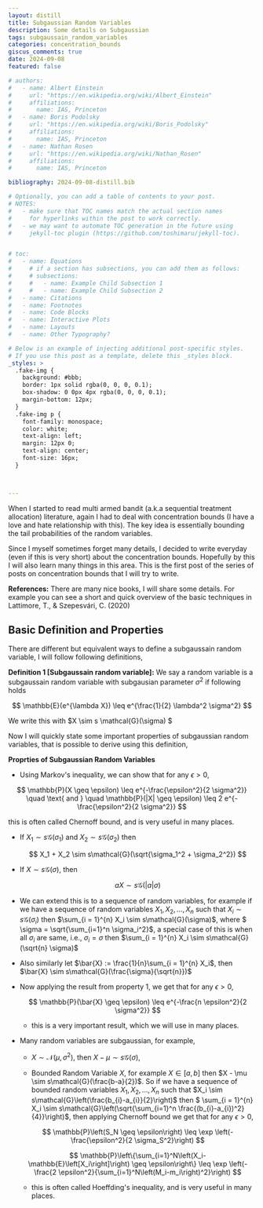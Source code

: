 ```yaml
---
layout: distill
title: Subgaussian Random Variables
description: Some details on Subgaussian
tags: subgaussain_random_variables 
categories: concentration_bounds
giscus_comments: true
date: 2024-09-08
featured: false

# authors:
#   - name: Albert Einstein
#     url: "https://en.wikipedia.org/wiki/Albert_Einstein"
#     affiliations:
#       name: IAS, Princeton
#   - name: Boris Podolsky
#     url: "https://en.wikipedia.org/wiki/Boris_Podolsky"
#     affiliations:
#       name: IAS, Princeton
#   - name: Nathan Rosen
#     url: "https://en.wikipedia.org/wiki/Nathan_Rosen"
#     affiliations:
#       name: IAS, Princeton

bibliography: 2024-09-08-distill.bib

# Optionally, you can add a table of contents to your post.
# NOTES:
#   - make sure that TOC names match the actual section names
#     for hyperlinks within the post to work correctly.
#   - we may want to automate TOC generation in the future using
#     jekyll-toc plugin (https://github.com/toshimaru/jekyll-toc).


# toc:
#   - name: Equations
#     # if a section has subsections, you can add them as follows:
#     # subsections:
#     #   - name: Example Child Subsection 1
#     #   - name: Example Child Subsection 2
#   - name: Citations
#   - name: Footnotes
#   - name: Code Blocks
#   - name: Interactive Plots
#   - name: Layouts
#   - name: Other Typography?

# Below is an example of injecting additional post-specific styles.
# If you use this post as a template, delete this _styles block.
_styles: >
  .fake-img {
    background: #bbb;
    border: 1px solid rgba(0, 0, 0, 0.1);
    box-shadow: 0 0px 4px rgba(0, 0, 0, 0.1);
    margin-bottom: 12px;
  }
  .fake-img p {
    font-family: monospace;
    color: white;
    text-align: left;
    margin: 12px 0;
    text-align: center;
    font-size: 16px;
  }



---
```


When I started to read multi armed bandit (a.k.a sequential treatment allocation) literature, again I had to deal with concentration bounds (I have a love and hate relationship with this). The key idea is essentially bounding the tail probabilities of the random variables.

Since I myself sometimes forget many details, I decided to write everyday (even if this is very short) about the concentration bounds. Hopefully by this I will also learn many things in this area. This is the first post of the series of posts on concentration bounds that I will try to write. 

**References:** There are many nice books, I will share some details. For example you can see a short and quick overview of the basic techniques in Lattimore, T., & Szepesvári, C. (2020) <d-cite key="lattimore2020bandit"></d-cite>

## Basic Definition and Properties

There are different but equivalent ways to define a subgaussain random variable, I will follow following definitions, 

**Definition 1 [Subgaussain random variable]:** We say a random variable is a subgaussain random variable with subgausian parameter $\sigma^2$ if following holds


$$
\mathbb{E}(e^{\lambda X}) \leq e^{\frac{1}{2} \lambda^2 \sigma^2} 
$$

We write this with $X \sim s \mathcal{G}(\sigma) $

Now I will quickly state some important properties of subgaussian random variables, that is possible to derive using this definition,

**Proprties of Subgaussian Random Variables**

-  Using Markov's inequality, we can show that for any $\epsilon > 0$,

  $$
   \mathbb{P}(X \geq \epsilon) \leq e^{-\frac{\epsilon^2}{2 \sigma^2}} \quad \text{ and } \quad  \mathbb{P}(|X| \geq \epsilon) \leq 2 e^{-\frac{\epsilon^2}{2 \sigma^2}}
  $$

  this is often called Chernoff bound, and is very useful in many places.

- If $X_1 \sim s\mathcal{G}(\sigma_1)$ and $X_2 \sim s\mathcal{G}(\sigma_2)$ then 
  
  $$ 
    X_1 + X_2 \sim s\mathcal{G}(\sqrt{\sigma_1^2 + \sigma_2^2}) 
  $$

- If $X \sim s \mathcal{G}(\sigma)$, then 
  
  $$ 
    a X \sim s \mathcal{G}(|a|\sigma)
  $$

- We can extend this is to a sequence of random variables, for example if we have a sequence of random variables $X_1, X_2, \ldots, X_n$ such that $X_i \sim s\mathcal{G}(\sigma_i)$ then $\sum_{i = 1}^{n} X_i \sim s\mathcal{G}(\sigma)$, where  $ \sigma = \sqrt{\sum_{i=1}^n \sigma_i^2}$, a special case of this is when all $\sigma_i$ are same, i.e., $\sigma_i = \sigma$ then $\sum_{i = 1}^{n} X_i \sim s\mathcal{G}(\sqrt{n} \sigma)$

- Also similarly let $\bar{X} := \frac{1}{n}\sum_{i = 1}^{n} X_i$, then $\bar{X} \sim s\mathcal{G}(\frac{\sigma}{\sqrt{n}})$

- Now applying the result from property 1, we get that for any $\epsilon > 0$,

  $$
  \mathbb{P}(\bar{X} \geq \epsilon) \leq e^{-\frac{n \epsilon^2}{2 \sigma^2}}
  $$

  - this is a very important result, which we will use in many places.

- Many random variables are subgaussian, for example, 
      
    - $X \sim \mathcal{N}(\mu, \sigma^2)$, then $X - \mu \sim s\mathcal{G}(\sigma)$, 

    - Bounded Random Variable $X$, for example $X \in [a, b]$ then  $X - \mu \sim s\mathcal{G}(\frac{b-a}{2})$. So if we have a sequence of bounded random variables $X_1, X_2, \ldots, X_n$ such that $X_i \sim s\mathcal{G}\left(\frac{b_{i}-a_{i}}{2}\right)$ then $ \sum_{i = 1}^{n} X_i \sim s\mathcal{G}\left(\sqrt{\sum_{i=1}^n \frac{(b_{i}-a_{i})^2}{4}}\right)$, then applying Chernoff bound we get that for any $\epsilon > 0$,

  $$
    \mathbb{P}\left(S_N \geq \epsilon\right) \leq \exp \left(-\frac{\epsilon^2}{2 \sigma_S^2}\right)
  $$

  $$
    \mathbb{P}\left\{\sum_{i=1}^N\left(X_i-\mathbb{E}\left[X_i\right]\right) \geq \epsilon\right\} \leq \exp \left(-\frac{2 \epsilon^2}{\sum_{i=1}^N\left(M_i-m_i\right)^2}\right)
  $$

  - this is often called Hoeffding's inequality, and is very useful in many places.


  
<!-- 

## Footnotes

Just wrap the text you would like to show up in a footnote in a `<d-footnote>` tag.
The number of the footnote will be automatically generated.<d-footnote>This will become a hoverable footnote.</d-footnote> -->


<!-- 
## Code Blocks

Syntax highlighting is provided within `<d-code>` tags.
An example of inline code snippets: `<d-code language="html">let x = 10;</d-code>`.
For larger blocks of code, add a `block` attribute:

<d-code block language="javascript">
  var x = 25;
  function(x) {
    return x * x;
  }
</d-code>

**Note:** `<d-code>` blocks do not look good in the dark mode.
You can always use the default code-highlight using the `highlight` liquid tag:

{% highlight javascript %}
var x = 25;
function(x) {
return x \* x;
}
{% endhighlight %} -->


<!-- 
## Interactive Plots

You can add interative plots using plotly + iframes :framed_picture:

<div class="l-page">
  <iframe src="{{ '/assets/plotly/demo.html' | relative_url }}" frameborder='0' scrolling='no' height="500px" width="100%" style="border: 1px dashed grey;"></iframe>
</div>

The plot must be generated separately and saved into an HTML file.
To generate the plot that you see above, you can use the following code snippet:

{% highlight python %}
import pandas as pd
import plotly.express as px
df = pd.read_csv(
'https://raw.githubusercontent.com/plotly/datasets/master/earthquakes-23k.csv'
)
fig = px.density_mapbox(
df,
lat='Latitude',
lon='Longitude',
z='Magnitude',
radius=10,
center=dict(lat=0, lon=180),
zoom=0,
mapbox_style="stamen-terrain",
)
fig.show()
fig.write_html('assets/plotly/demo.html')
{% endhighlight %}

--- -->

<!-- ## Details boxes

Details boxes are collapsible boxes which hide additional information from the user. They can be added with the `details` liquid tag:

{% details Click here to know more %}
Additional details, where math $$ 2x - 1 $$ and `code` is rendered correctly.
{% enddetails %} -->


<!-- 
## Layouts

The main text column is referred to as the body.
It is the assumed layout of any direct descendants of the `d-article` element.

<div class="fake-img l-body">
  <p>.l-body</p>
</div>

For images you want to display a little larger, try `.l-page`:

<div class="fake-img l-page">
  <p>.l-page</p>
</div>

All of these have an outset variant if you want to poke out from the body text a little bit.
For instance:

<div class="fake-img l-body-outset">
  <p>.l-body-outset</p>
</div>

<div class="fake-img l-page-outset">
  <p>.l-page-outset</p>
</div>

Occasionally you’ll want to use the full browser width.
For this, use `.l-screen`.
You can also inset the element a little from the edge of the browser by using the inset variant.

<div class="fake-img l-screen">
  <p>.l-screen</p>
</div>
<div class="fake-img l-screen-inset">
  <p>.l-screen-inset</p>
</div>

The final layout is for marginalia, asides, and footnotes.
It does not interrupt the normal flow of `.l-body` sized text except on mobile screen sizes.

<div class="fake-img l-gutter">
  <p>.l-gutter</p>
</div>

--- -->
<!-- 
## Other Typography?

Emphasis, aka italics, with _asterisks_ (`*asterisks*`) or _underscores_ (`_underscores_`).

Strong emphasis, aka bold, with **asterisks** or **underscores**.

Combined emphasis with **asterisks and _underscores_**.

Strikethrough uses two tildes. ~~Scratch this.~~

1. First ordered list item
2. Another item
   ⋅⋅\* Unordered sub-list.
3. Actual numbers don't matter, just that it's a number
   ⋅⋅1. Ordered sub-list
4. And another item.

⋅⋅⋅You can have properly indented paragraphs within list items. Notice the blank line above, and the leading spaces (at least one, but we'll use three here to also align the raw Markdown).

⋅⋅⋅To have a line break without a paragraph, you will need to use two trailing spaces.⋅⋅
⋅⋅⋅Note that this line is separate, but within the same paragraph.⋅⋅
⋅⋅⋅(This is contrary to the typical GFM line break behaviour, where trailing spaces are not required.)

- Unordered list can use asterisks

* Or minuses

- Or pluses

[I'm an inline-style link](https://www.google.com)

[I'm an inline-style link with title](https://www.google.com "Google's Homepage")

[I'm a reference-style link][Arbitrary case-insensitive reference text]

[You can use numbers for reference-style link definitions][1]

Or leave it empty and use the [link text itself].

URLs and URLs in angle brackets will automatically get turned into links.
http://www.example.com or <http://www.example.com> and sometimes
example.com (but not on Github, for example).

Some text to show that the reference links can follow later.

[arbitrary case-insensitive reference text]: https://www.mozilla.org
[1]: http://slashdot.org
[link text itself]: http://www.reddit.com

Here's our logo (hover to see the title text):

Inline-style:
![alt text](https://github.com/adam-p/markdown-here/raw/master/src/common/images/icon48.png "Logo Title Text 1")

Reference-style:
![alt text][logo]

[logo]: https://github.com/adam-p/markdown-here/raw/master/src/common/images/icon48.png "Logo Title Text 2"

Inline `code` has `back-ticks around` it.

```javascript
var s = "JavaScript syntax highlighting";
alert(s);
```

```python
s = "Python syntax highlighting"
print s
```

```
No language indicated, so no syntax highlighting.
But let's throw in a <b>tag</b>.
```

Colons can be used to align columns.

| Tables        |      Are      |  Cool |
| ------------- | :-----------: | ----: |
| col 3 is      | right-aligned | $1600 |
| col 2 is      |   centered    |   $12 |
| zebra stripes |   are neat    |    $1 |

There must be at least 3 dashes separating each header cell.
The outer pipes (|) are optional, and you don't need to make the
raw Markdown line up prettily. You can also use inline Markdown.

| Markdown | Less      | Pretty     |
| -------- | --------- | ---------- |
| _Still_  | `renders` | **nicely** |
| 1        | 2         | 3          |

> Blockquotes are very handy in email to emulate reply text.
> This line is part of the same quote.

Quote break.

> This is a very long line that will still be quoted properly when it wraps. Oh boy let's keep writing to make sure this is long enough to actually wrap for everyone. Oh, you can _put_ **Markdown** into a blockquote.

Here's a line for us to start with.

This line is separated from the one above by two newlines, so it will be a _separate paragraph_.

This line is also a separate paragraph, but...
This line is only separated by a single newline, so it's a separate line in the _same paragraph_. -->
